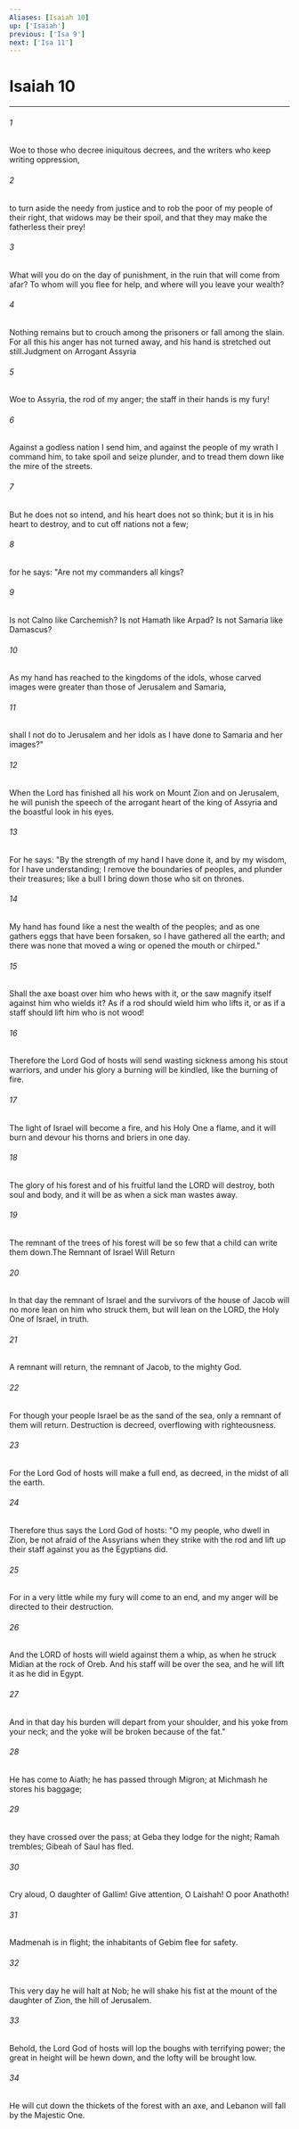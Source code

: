```yaml
---
Aliases: [Isaiah 10]
up: ['Isaiah']
previous: ['Isa 9']
next: ['Isa 11']
---
```

# Isaiah 10
***



###### 1 
Woe to those who decree iniquitous decrees, and the writers who keep writing oppression, 

###### 2 
to turn aside the needy from justice and to rob the poor of my people of their right, that widows may be their spoil, and that they may make the fatherless their prey! 

###### 3 
What will you do on the day of punishment, in the ruin that will come from afar? To whom will you flee for help, and where will you leave your wealth? 

###### 4 
Nothing remains but to crouch among the prisoners or fall among the slain. For all this his anger has not turned away, and his hand is stretched out still.Judgment on Arrogant Assyria 

###### 5 
Woe to Assyria, the rod of my anger; the staff in their hands is my fury! 

###### 6 
Against a godless nation I send him, and against the people of my wrath I command him, to take spoil and seize plunder, and to tread them down like the mire of the streets. 

###### 7 
But he does not so intend, and his heart does not so think; but it is in his heart to destroy, and to cut off nations not a few; 

###### 8 
for he says: "Are not my commanders all kings? 

###### 9 
Is not Calno like Carchemish? Is not Hamath like Arpad? Is not Samaria like Damascus? 

###### 10 
As my hand has reached to the kingdoms of the idols, whose carved images were greater than those of Jerusalem and Samaria, 

###### 11 
shall I not do to Jerusalem and her idols as I have done to Samaria and her images?" 

###### 12 
When the Lord has finished all his work on Mount Zion and on Jerusalem, he will punish the speech of the arrogant heart of the king of Assyria and the boastful look in his eyes. 

###### 13 
For he says: "By the strength of my hand I have done it, and by my wisdom, for I have understanding; I remove the boundaries of peoples, and plunder their treasures; like a bull I bring down those who sit on thrones. 

###### 14 
My hand has found like a nest the wealth of the peoples; and as one gathers eggs that have been forsaken, so I have gathered all the earth; and there was none that moved a wing or opened the mouth or chirped." 

###### 15 
Shall the axe boast over him who hews with it, or the saw magnify itself against him who wields it? As if a rod should wield him who lifts it, or as if a staff should lift him who is not wood! 

###### 16 
Therefore the Lord God of hosts will send wasting sickness among his stout warriors, and under his glory a burning will be kindled, like the burning of fire. 

###### 17 
The light of Israel will become a fire, and his Holy One a flame, and it will burn and devour his thorns and briers in one day. 

###### 18 
The glory of his forest and of his fruitful land the LORD will destroy, both soul and body, and it will be as when a sick man wastes away. 

###### 19 
The remnant of the trees of his forest will be so few that a child can write them down.The Remnant of Israel Will Return 

###### 20 
In that day the remnant of Israel and the survivors of the house of Jacob will no more lean on him who struck them, but will lean on the LORD, the Holy One of Israel, in truth. 

###### 21 
A remnant will return, the remnant of Jacob, to the mighty God. 

###### 22 
For though your people Israel be as the sand of the sea, only a remnant of them will return. Destruction is decreed, overflowing with righteousness. 

###### 23 
For the Lord God of hosts will make a full end, as decreed, in the midst of all the earth. 

###### 24 
Therefore thus says the Lord God of hosts: "O my people, who dwell in Zion, be not afraid of the Assyrians when they strike with the rod and lift up their staff against you as the Egyptians did. 

###### 25 
For in a very little while my fury will come to an end, and my anger will be directed to their destruction. 

###### 26 
And the LORD of hosts will wield against them a whip, as when he struck Midian at the rock of Oreb. And his staff will be over the sea, and he will lift it as he did in Egypt. 

###### 27 
And in that day his burden will depart from your shoulder, and his yoke from your neck; and the yoke will be broken because of the fat." 

###### 28 
He has come to Aiath; he has passed through Migron; at Michmash he stores his baggage; 

###### 29 
they have crossed over the pass; at Geba they lodge for the night; Ramah trembles; Gibeah of Saul has fled. 

###### 30 
Cry aloud, O daughter of Gallim! Give attention, O Laishah! O poor Anathoth! 

###### 31 
Madmenah is in flight; the inhabitants of Gebim flee for safety. 

###### 32 
This very day he will halt at Nob; he will shake his fist at the mount of the daughter of Zion, the hill of Jerusalem. 

###### 33 
Behold, the Lord God of hosts will lop the boughs with terrifying power; the great in height will be hewn down, and the lofty will be brought low. 

###### 34 
He will cut down the thickets of the forest with an axe, and Lebanon will fall by the Majestic One.
